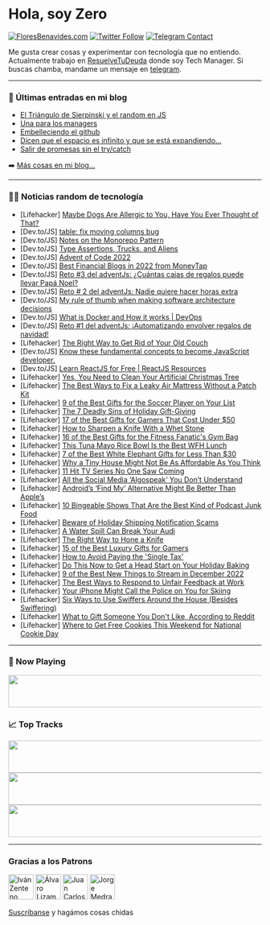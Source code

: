 # Hola, soy Zero

[![FloresBenavides.com](https://img.shields.io/website?down_message=oops&label=MiBlog&style=for-the-badge&up_message=online&url=https%3A%2F%2Ffloresbenavides.com)](https://floresbenavides.com) [![Twitter Follow](https://img.shields.io/twitter/follow/ZeroDragon?color=%231DA1F2&label=Follow&logo=twitter&logoColor=ffffff&style=for-the-badge)](https://twitter.com/zerodragon) [![Telegram Contact](https://img.shields.io/badge/escr%C3%ADbeme-ZeroDragon-%2326A5E4?style=for-the-badge&logo=telegram)](https://t.me/zerodragon)

Me gusta crear cosas y experimentar con tecnología que no entiendo.
Actualmente trabajo en [ResuelveTuDeuda](http://github.com/resuelve) donde soy Tech Manager.
Si buscas chamba, mandame un mensaje en [telegram](https://t.me/zerodragon).

---

### 📕 Últimas entradas en mi blog
<!-- BLOG-POST-LIST:START -->
- [El Triángulo de Sierpinski y el random en JS](https://floresbenavides.com/el-triangulo-de-sierpinski-y-el-random-en-js/)
- [Una para los managers](https://floresbenavides.com/una-para-los-managers/)
- [Embelleciendo el github](https://floresbenavides.com/embelleciendo-el-github/)
- [Dicen que el espacio es infinito y que se está expandiendo…](https://floresbenavides.com/dicen-que-el-espacio-es-infinito-y-que-se-esta-expandiendo/)
- [Salir de promesas sin el try/catch](https://floresbenavides.com/salir-de-promesas-sin-el-try-catch/)
<!-- BLOG-POST-LIST:END -->

➡️ [Más cosas en mi blog...](https://floresbenavides.com)

---

### 👨‍💻 Noticias random de tecnología
<!-- TECH-POSTS:START -->
- [Lifehacker] [Maybe Dogs Are Allergic to You, Have You Ever Thought of That?](https://lifehacker.com/maybe-dogs-are-allergic-to-you-have-you-ever-thought-o-1849842681)
- [Dev.to/JS] [table: fix moving columns bug](https://dev.to/gohomewho/table-fix-moving-columns-bug-55c0)
- [Dev.to/JS] [Notes on the Monorepo Pattern](https://dev.to/david_whitney/notes-on-the-monorepo-pattern-5egc)
- [Dev.to/JS] [Type Assertions, Trucks, and Aliens](https://dev.to/about14sheep/type-assertions-trucks-and-aliens-be2)
- [Dev.to/JS] [Advent of Code 2022](https://dev.to/jesseskinner/advent-of-code-2022-44f7)
- [Dev.to/JS] [Best Financial Blogs in 2022 from MoneyTap](https://dev.to/pkoli4843/best-financial-blogs-in-2022-from-moneytap-4j0a)
- [Dev.to/JS] [Reto #3 del adventJs: ¿Cuántas cajas de regalos puede llevar Papá Noel?](https://dev.to/retronauta/reto-3-del-adventjs-cuantas-cajas-de-regalos-puede-llevar-papa-noel-49a2)
- [Dev.to/JS] [Reto # 2 del adventJs: Nadie quiere hacer horas extra](https://dev.to/retronauta/reto-2-nadie-quiere-hacer-horas-extra-5871)
- [Dev.to/JS] [My rule of thumb when making software architecture decisions](https://dev.to/kunaljaydesai/my-rule-of-thumb-when-making-software-architecture-decisions-4fig)
- [Dev.to/JS] [What is Docker and How it works | DevOps](https://dev.to/lovepreetsingh/what-is-docker-and-how-it-works-devops-424n)
- [Dev.to/JS] [Reto #1 del adventJs: ¡Automatizando envolver regalos de navidad!](https://dev.to/retronauta/reto-1-del-adventjs-automatizando-envolver-regalos-de-navidad-1323)
- [Lifehacker] [The Right Way to Get Rid of Your Old Couch](https://lifehacker.com/the-right-way-to-get-rid-of-your-old-couch-1849842683)
- [Dev.to/JS] [Know these fundamental concepts to become JavaScript developer.](https://dev.to/tilakkhatri/know-these-fundamental-concepts-to-become-javascript-developer-18ee)
- [Dev.to/JS] [Learn ReactJS for Free | ReactJS Resources](https://dev.to/ishratumar/learn-reactjs-for-free-reactjs-resources-4nhl)
- [Lifehacker] [Yes, You Need to Clean Your Artificial Christmas Tree](https://lifehacker.com/yes-you-need-to-clean-your-artificial-christmas-tree-1849842808)
- [Lifehacker] [The Best Ways to Fix a Leaky Air Mattress Without a Patch Kit](https://lifehacker.com/the-best-ways-to-fix-a-leaky-air-mattress-without-a-pat-1849842829)
- [Lifehacker] [9 of the Best Gifts for the Soccer Player on Your List](https://lifehacker.com/9-of-the-best-gifts-for-the-soccer-player-on-your-list-1849847968)
- [Lifehacker] [The 7 Deadly Sins of Holiday Gift-Giving](https://lifehacker.com/the-7-deadly-sins-of-holiday-gift-giving-1849848847)
- [Lifehacker] [17 of the Best Gifts for Gamers That Cost Under $50](https://lifehacker.com/17-of-the-best-gifts-for-gamers-that-cost-under-50-1849843651)
- [Lifehacker] [How to Sharpen a Knife With a Whet Stone](https://lifehacker.com/how-to-sharpen-a-knife-with-a-whet-stone-1849848333)
- [Lifehacker] [16 of the Best Gifts for the Fitness Fanatic&#39;s Gym Bag](https://lifehacker.com/16-of-the-best-gifts-for-the-fitness-fanatics-gym-bag-1849847762)
- [Lifehacker] [This Tuna Mayo Rice Bowl Is the Best WFH Lunch](https://lifehacker.com/this-tuna-mayo-rice-bowl-is-the-best-wfh-lunch-1849847558)
- [Lifehacker] [7 of the Best White Elephant Gifts for Less Than $30](https://lifehacker.com/7-of-the-best-white-elephant-gifts-for-less-than-30-1849847394)
- [Lifehacker] [Why a Tiny House Might Not Be As Affordable As You Think](https://lifehacker.com/why-a-tiny-house-might-not-be-as-affordable-as-you-thin-1849847134)
- [Lifehacker] [11 Hit TV Series No One Saw Coming](https://lifehacker.com/11-hit-tv-series-no-one-saw-coming-1849843144)
- [Lifehacker] [All the Social Media ‘Algospeak’ You Don’t Understand](https://lifehacker.com/all-the-social-media-algospeak-you-don-t-understand-1849841027)
- [Lifehacker] [Android’s ‘Find My’ Alternative Might Be Better Than Apple’s](https://lifehacker.com/android-s-find-my-alternative-might-be-better-than-ap-1849846349)
- [Lifehacker] [10 Bingeable Shows That Are the Best Kind of Podcast Junk Food](https://lifehacker.com/10-bingeable-shows-that-are-the-best-kind-of-podcast-ju-1849844998)
- [Lifehacker] [Beware of Holiday Shipping Notification Scams](https://lifehacker.com/beware-of-holiday-shipping-notification-scams-1849844168)
- [Lifehacker] [A Water Spill Can Break Your Audi](https://lifehacker.com/a-water-spill-can-break-your-audi-1849843494)
- [Lifehacker] [The Right Way to Hone a Knife](https://lifehacker.com/the-right-way-to-hone-a-knife-1849845256)
- [Lifehacker] [15 of the Best Luxury Gifts for Gamers](https://lifehacker.com/15-of-the-best-luxury-gifts-for-gamers-1849844923)
- [Lifehacker] [How to Avoid Paying the &#39;Single Tax&#39;](https://lifehacker.com/how-to-avoid-paying-the-single-tax-1849837004)
- [Lifehacker] [Do This Now to Get a Head Start on Your Holiday Baking](https://lifehacker.com/do-this-now-to-get-a-head-start-on-your-holiday-baking-1849842282)
- [Lifehacker] [9 of the Best New Things to Stream in December 2022](https://lifehacker.com/9-of-the-best-new-things-to-stream-in-december-2022-1849835676)
- [Lifehacker] [The Best Ways to Respond to Unfair Feedback at Work](https://lifehacker.com/the-best-ways-to-respond-to-unfair-feedback-at-work-1849842552)
- [Lifehacker] [Your iPhone Might Call the Police on You for Skiing](https://lifehacker.com/your-iphone-might-call-the-police-on-you-for-skiing-1849841895)
- [Lifehacker] [Six Ways to Use Swiffers Around the House &lpar;Besides Swiffering&rpar;](https://lifehacker.com/six-ways-to-use-swiffers-around-the-house-besides-swif-1849842819)
- [Lifehacker] [What to Gift Someone You Don&#39;t Like, According to Reddit](https://lifehacker.com/what-to-gift-someone-you-dont-like-according-to-reddit-1849842632)
- [Lifehacker] [Where to Get Free Cookies This Weekend for National Cookie Day](https://lifehacker.com/where-to-get-free-cookies-this-weekend-for-national-coo-1849842289)<!-- TECH-POSTS:END -->

---

### 🎵 Now Playing
<a href="https://spotify-now-playing-dun.vercel.app/now-playing?open"><img src="https://spotify-now-playing-dun.vercel.app/now-playing" width="540" height="64"></a>

### 📈 Top Tracks
<a href="https://spotify-now-playing-dun.vercel.app/top-tracks?i=1&open"><img src="https://spotify-now-playing-dun.vercel.app/top-tracks?i=1" width="540" height="64"></a>
<a href="https://spotify-now-playing-dun.vercel.app/top-tracks?i=2&open"><img src="https://spotify-now-playing-dun.vercel.app/top-tracks?i=2" width="540" height="64"></a>
<a href="https://spotify-now-playing-dun.vercel.app/top-tracks?i=3&open"><img src="https://spotify-now-playing-dun.vercel.app/top-tracks?i=3" width="540" height="64"></a>

---

### Gracias a los Patrons
[<img src="https://avatars.githubusercontent.com/u/243380?v=4" alt="Iván Zenteno" width="50px">](https://github.com/k001) [<img src="https://avatars.githubusercontent.com/u/19955639?v=4" alt="Álvaro Lizama" width="50px">](https://github.com/alvarolizama) [<img src="https://avatars.githubusercontent.com/u/2718753?v=4" alt="Juan Carlos Ruiz" width="50px">](https://github.com/JuanCrg90) [<img src="https://avatars.githubusercontent.com/u/37025?v=4" alt="Jorge Medrano" width="50px">](https://github.com/h1pp1e) 

[Suscríbanse](https://www.patreon.com/zerodragon) y hagámos cosas chidas
